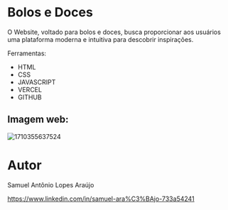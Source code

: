 # Bolos e Doces
O Website, voltado para bolos e doces, busca proporcionar aos usuários uma plataforma moderna e intuitiva para descobrir inspirações.

Ferramentas:
* HTML
* CSS
* JAVASCRIPT
* VERCEL
* GITHUB

## Imagem web:
![1710355637524](https://github.com/lopppes/Bolos-e-Doces/assets/109006648/260e05a7-1c6c-4b70-a298-a3ab58a8b0cc)

# Autor

Samuel Antônio Lopes Araújo

https://www.linkedin.com/in/samuel-ara%C3%BAjo-733a54241
